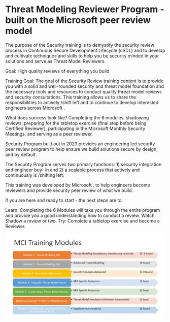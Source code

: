 # Threat Modeling Reviewer Program - built on the Microsoft peer review model
The purpose of the  Security training is to demystify the security review process in Continuous Secure Development Lifecycle (cSDL) and to develop and cultivate techniques and skills to help you be security minded in your solutions and serve as Threat Model Reviewers.

 

Goal:  High quality reviews of everything you build

Training Goal:  The goal of the Security Review training content is to provide you with a solid and well-rounded security and threat model foundation and the necessary tools and resources to conduct quality threat model reviews and security consultations.  This training allows us to share the responsibilities to actively /shift left and to continue to develop interested engineers across Microsoft . 

 

What does success look like? Completing the 6 modules, shadowing reviews, preparing for the tabletop exercise (final step before being Certified Reviewer), participating in the Microsoft Monthly Security Meetings, and serving as a peer reviewer.

 

 Security Program built out in 2023 provides  an engineering led security peer review program to help ensure we build solutions secure by design, and by default.

The  Security Program serves two primary functions: 1) security integration and engineer buy- in and 2) a scalable process that actively and continuously is /shifting left.  

 

This training was developed by Microsoft , to help engineers become reviewers and provide security peer review of what we build. 

If you are here and ready to start - the next steps are to:

Learn: Completing the 6 Modules will take you through the entire program and provide you a good understanding how to conduct a review.
Watch: Shadow a review or two.
Try: Complete a tabletop exercise and become a Reviewer.

![picture 0](images/660a6ba4d263440c9594f6e9292027bf9c9548ef6e6b6dc73c57120ef46a2d43.png)  


